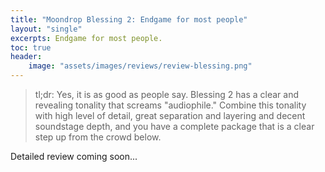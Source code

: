 ```yaml
---
title: "Moondrop Blessing 2: Endgame for most people"
layout: "single"
excerpts: Endgame for most people.
toc: true
header:
    image: "assets/images/reviews/review-blessing.png"
---
```


> tl;dr: Yes, it is as good as people say. Blessing 2 has a clear and revealing tonality that screams "audiophile." Combine this tonality with high level of detail, great separation and layering and decent soundstage depth, and you have a complete package that is a clear step up from the crowd below. 

Detailed review coming soon...
